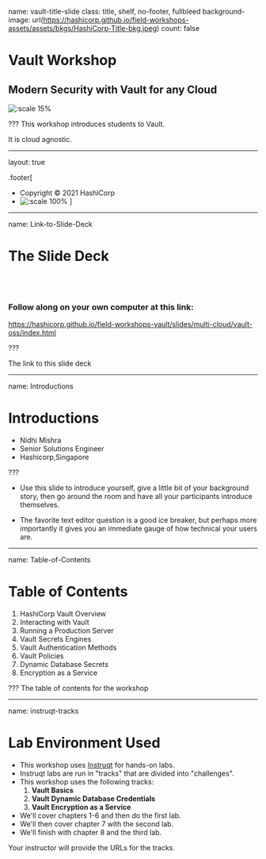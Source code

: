 name: vault-title-slide
class: title, shelf, no-footer, fullbleed
background-image: url(https://hashicorp.github.io/field-workshops-assets/assets/bkgs/HashiCorp-Title-bkg.jpeg)
count: false

# Vault Workshop
## Modern Security with Vault for any Cloud

![:scale 15%](https://hashicorp.github.io/field-workshops-assets/assets/logos/logo_vault.png)

???
This workshop introduces students to Vault.

It is cloud agnostic.

---
layout: true

.footer[
- Copyright © 2021 HashiCorp
- ![:scale 100%](https://hashicorp.github.io/field-workshops-assets/assets/logos/HashiCorp_Icon_Black.svg)
]

---
name: Link-to-Slide-Deck
# The Slide Deck
<br><br>
### Follow along on your own computer at this link:

https://hashicorp.github.io/field-workshops-vault/slides/multi-cloud/vault-oss/index.html

???

The link to this slide deck

---
name: Introductions
# Introductions

* Nidhi Mishra
* Senior Solutions Engineer
* Hashicorp,Singapore

???
* Use this slide to introduce yourself, give a little bit of your background story, then go around the room and have all your participants introduce themselves.

* The favorite text editor question is a good ice breaker, but perhaps more importantly it gives you an immediate gauge of how technical your users are.  

---
name: Table-of-Contents
# Table of Contents

1. HashiCorp Vault Overview
1. Interacting with Vault
1. Running a Production Server
1. Vault Secrets Engines
1. Vault Authentication Methods
1. Vault Policies
1. Dynamic Database Secrets
1. Encryption as a Service

???
The table of contents for the workshop

---
name: instruqt-tracks
# Lab Environment Used
* This workshop uses [Instruqt](https://instruqt.com) for hands-on labs.
* Instruqt labs are run in "tracks" that are divided into "challenges".
* This workshop uses the following tracks:
    1. **Vault Basics**
    1. **Vault Dynamic Database Credentials**
    1. **Vault Encryption as a Service**
* We'll cover chapters 1-6 and then do the first lab.
* We'll then cover chapter 7 with the second lab.
* We'll finish with chapter 8 and the third lab.

Your instructor will provide the URLs for the tracks.
